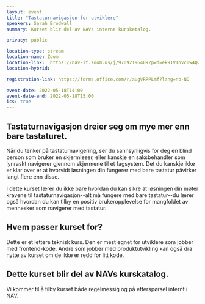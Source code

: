 ```yaml
---
layout: event
title: "Tastaturnavigasjon for utviklere" 
speakers: Sarah Brodwall
summary: Kurset blir del av NAVs interne kurskatalog.

privacy: public

location-type: stream
location-name: Zoom
location-link:  https://nav-it.zoom.us/j/97092196409?pwd=ek91V1ovc0w4Q29lQUtCekdZRHladz09
location-hybrid:

registration-link: https://forms.office.com/r/augVRPPLmf?lang=nb-NO

event-date: 2022-05-18T14:00
event-date-end: 2022-05-18T15:00
ics: true
---
```

## Tastaturnavigasjon dreier seg om mye mer enn bare tastaturet.

Når du tenker på tastaturnavigering, ser du sannsynligvis for deg en blind person som bruker en skjermleser, eller kanskje en saksbehandler som lynraskt navigerer gjennom skjermene til et fagsystem. Det du kanskje ikke er klar over er at hvorvidt løsningen din fungerer med bare tastatur påvirker langt flere enn disse.

I dette kurset lærer du ikke bare hvordan du kan sikre at løsningen din møter kravene til tastaturnavigasjon--alt må fungere med bare tastatur--du lærer også hvordan du kan tilby en positiv brukeropplevelse for mangfoldet av mennesker som navigerer med tastatur.  

## Hvem passer kurset for?
Dette er et lettere teknisk kurs.  Den er mest egnet for utviklere som jobber med frontend-kode.  Andre som jobber med produktutvikling kan også dra nytte av kurset om de ikke er redd for litt kode.  

## Dette kurset blir del av NAVs kurskatalog.
Vi kommer til å tilby kurset både regelmessig og på etterspørsel internt i NAV.